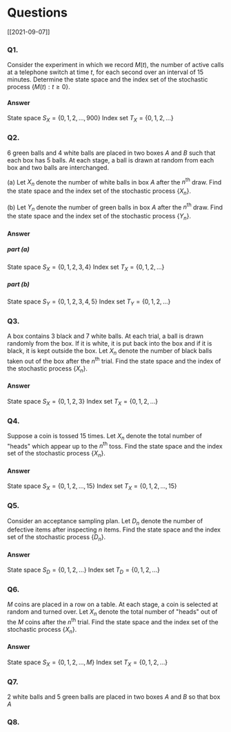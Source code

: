 # Questions
[[2021-09-07]]

### Q1. 
Consider the experiment in which we record $M(t)$, the number of active calls at a telephone switch at time $t$, for each second over an interval of 15 minutes. Determine the state space and the index set of the stochastic process $\left\{M(t):t\geq 0\right\}$.

#### Answer
State space $S_X  =\left\{0, 1, 2, ..., 900\right\}$
Index set $T_X = \left\{0, 1, 2, ...\right\}$

### Q2. 
6 green balls and 4 white balls are placed in two boxes $A$ and $B$ such that each box has 5 balls. At each stage, a ball is drawn at random from each box and two balls are interchanged.

(a) Let $X_n$ denote the number of white balls in box $A$ after the $n^{\text{th}}$ draw. Find the state space and the index set of the stochastic process $\left\{X_n\right\}$.

(b) Let $Y_n$ denote the number of green balls in box $A$ after the $n^{\text{th}}$ draw. Find the state space and the index set of the stochastic process $\left\{Y_n\right\}$.

#### Answer 
##### part (a)
State space $S_X = \left\{0, 1, 2, 3, 4\right\}$
Index set $T_X = \left\{0, 1, 2, ...\right\}$
##### part (b)
State space $S_Y = \left\{0, 1, 2, 3, 4, 5\right\}$
Index set $T_Y = \left\{0, 1, 2, ...\right\}$

### Q3. 
A box contains 3 black and 7 white balls. At each trial, a ball is drawn randomly from the box. If it is white, it is put back into the box and if it is black, it is kept outside the box. Let $X_n$ denote the number of black balls taken out of the box after the $n^{\text{th}}$ trial. Find the state space and the index of the stochastic process $\left\{X_n\right\}$.

#### Answer 
State space $S_X = \left\{0, 1, 2, 3\right\}$
Index set $T_X = \left\{0, 1, 2, ...\right\}$

### Q4.
Suppose a coin is tossed 15 times. Let $X_n$ denote the total number of "heads" which appear up to the $n^{\text{th}}$ toss. Find the state space and the index set of the stochastic process $\left\{X_n\right\}$.

#### Answer 
State space $S_X = \left\{0, 1, 2, ..., 15\right\}$
Index set $T_X = \left\{0, 1, 2, ..., 15\right\}$

### Q5. 
Consider an acceptance sampling plan. Let $D_n$ denote the number of defective items after inspecting $n$ items. Find the state space and the index set of the stochastic process $\left\{D_n\right\}$.
#### Answer 
State space $S_D = \left\{0, 1, 2, ...\right\}$
Index set $T_D = \left\{0, 1, 2, ...\right\}$

### Q6. 
$M$ coins are placed in a row on a table. At each stage, a coin is selected at random and turned over. Let $X_n$ denote the total number of "heads" out of the $M$ coins after the $n^{\text{th}}$ trial. Find the state space and the index set of the stochastic process $\left\{X_n\right\}$.
#### Answer 
State space $S_X = \left\{0, 1, 2, ..., M\right\}$
Index set $T_X = \left\{0, 1, 2, ...\right\}$

### Q7. 
2 white balls and 5 green balls are placed in two boxes $A$ and $B$ so that box $A$ 
### Q8. 
